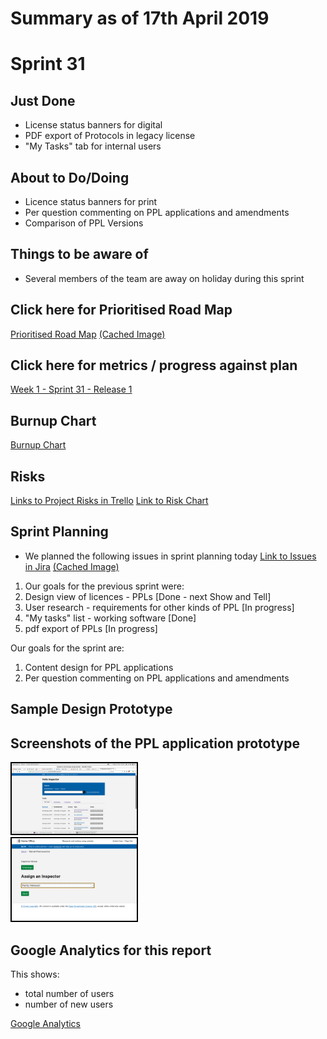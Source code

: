 # Summary as of 17th April 2019 

# Sprint 31 

## Just Done
* License status banners for digital
* PDF export of Protocols in legacy license
* "My Tasks" tab for internal users

## About to Do/Doing
* Licence status banners for print
* Per question commenting on PPL applications and amendments
* Comparison of PPL Versions

## Things to be aware of
* Several members of the team are away on holiday during this sprint 

## Click here for Prioritised Road Map
[Prioritised Road Map](https://trello.com/b/p7x9hbPV/prioritised-roadmap)    [\(Cached Image\)](graphs/ASLRoadMap17042019.jpg)

## Click here for metrics / progress against plan
[Week 1 - Sprint 31 - Release 1](graphs/progress17042019.png)

## Burnup Chart

[Burnup Chart](burnup17042019.md)

## Risks
[Links to Project Risks in Trello](https://trello.com/b/VuFuCL7t/risk-register-and-kpis-asl-delivery) 
[Link to Risk Chart](graphs/risk17042019.png)

## Sprint Planning
* We planned the following issues in sprint planning today [Link to Issues in Jira](https://jira.digital.homeoffice.gov.uk/secure/RapidBoard.jspa?rapidView=261)    [\(Cached Image\)](graphs/sprint17042019.png)

1. Our goals for the previous sprint were:
2. Design view of licences - PPLs \[Done - next Show and Tell\]
3. User research - requirements for other kinds of PPL \[In progress\]
4. "My tasks" list - working software \[Done\]
5. pdf export of PPLs \[In progress\]

Our goals for the sprint are:
1. Content design for PPL applications 
2. Per question commenting on PPL applications and amendments

## Sample Design Prototype
## Screenshots of the PPL application prototype
<a href="graphs/proto1_17042019.png"><img src="graphs/proto1_17042019.png" alt="HTML5 Icon" width="200" style="border:2px solid black"></a>
<br>
<a href="graphs/proto2_17042019.png"><img src="graphs/proto2_17042019.png" alt="HTML5 Icon" width="200" style="border:2px solid black"></a>
<br>

## Google Analytics for this report

This shows:
* total number of users
* number of new users

[Google Analytics](graphs/GA17042019.jpg)

